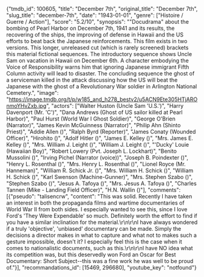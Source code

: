 {"tmdb_id": 100605, "title": "December 7th", "original_title": "December 7th", "slug_title": "december-7th", "date": "1943-01-01", "genre": ["Histoire / Guerre / Action"], "score": "5.2/10", "synopsis": "\"Docudrama\" about the bombing of Pearl Harbor on December 7th, 1941 and its results, the recovering of the ships, the improving of defense in Hawaii and the US efforts to beat back the Japanese reinforcements.  This film exists in two versions. This longer, unreleased cut (which is rarely screened) brackets this material fictional sequences. The introductory sequence shows Uncle Sam on vacation in Hawaii on December 6th. A character embodying the Voice of Responsibility warns him that ignoring Japanese immigrant Fifth Column activity will lead to disaster. The concluding sequence the ghost of a serviceman killed in the attack discussing how the US will beat the Japanese with the ghost of a Revolutionary War soldier in Arlington National Cemetery.", "image": "https://image.tmdb.org/t/p/w185_and_h278_bestv2/u5ACN9Ete305HTjAROnmoYHvZxb.jpg", "actors": ["Walter Huston (Uncle Sam 'U.S.')", "Harry Davenport (Mr. 'C')", "Dana Andrews (Ghost of US sailor killed at Pearl Harbor)", "Paul Hurst (World War I Ghost Soldier)", "George O'Brien (Narrator)", "James Kevin McGuinness (Narrator)", "Philip Ahn (Shinto Priest)", "Addie Allen ()", "Ralph Byrd (Reporter)", "James Conaty (Wounded Officer)", "Hirohito ()", "Adolf Hitler ()", "James E. Kelley ()", "Mrs. James E. Kelley ()", "Mrs. William J. Leight ()", "William J. Leight ()", "'Ducky' Louie (Hawaiian Boy)", "Robert Lowery (Pvt. Joseph L. Lockhart)", "Benito Mussolini ()", "Irving Pichel (Narrator (voice))", "Joseph B. Poindexter ()", "Henry L. Rosenthal ()", "Mrs. Henry L. Rosenthal ()", "Lionel Royce (Mr. Hanneman)", "William R. Schick Jr. ()", "Mrs. William H. Schick ()", "William H. Schick ()", "Karl Swenson (Machine-Gunner)", "Mrs. Stephen Szabo ()", "Stephen Szabo ()", "Jesus A. Tafoya ()", "Mrs. Jesus A. Tafoya ()", "Charles Tannen (Mike - Landing Field Officer)", "H.N. Wallin ()"], "comments": [{"pseudo": "talisencrw", "content": "This was solid. Recently I have taken an interest in both the propaganda films and wartime documentaries of World War II from both sides. I especially wanted to see this, since I love Ford's 'They Were Expendable' so much. Definitely worth the effort to find if you have a similar inclination for the material.\r\n\r\nI have always wondered if a truly 'objective', 'unbiased' documentary can be made. Simply the decisions a director makes in what to capture and what not to makes such a gesture impossible, doesn't it? I especially feel this is the case when it comes to nationalistic documents, such as this.\r\n\r\nI have NO idea what its competition was, but this deservedly won Ford an Oscar for Best Documentary: Short Subject--this was a fine work he was well to be proud of."}], "recommandations_id": [15469, 296680], "youtube_key": "notfound"}